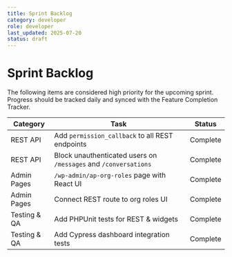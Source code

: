 ```yaml
---
title: Sprint Backlog
category: developer
role: developer
last_updated: 2025-07-20
status: draft
---
```

# Sprint Backlog

The following items are considered high priority for the upcoming sprint. Progress should be tracked daily and synced with the Feature Completion Tracker.

| Category | Task | Status |
| --- | --- | --- |
| REST API | Add `permission_callback` to all REST endpoints | Complete |
| REST API | Block unauthenticated users on `/messages` and `/conversations` | Complete |
| Admin Pages | `/wp-admin/ap-org-roles` page with React UI | Complete |
| Admin Pages | Connect REST route to org roles UI | Complete |
| Testing & QA | Add PHPUnit tests for REST & widgets | Complete |
| Testing & QA | Add Cypress dashboard integration tests | Complete |